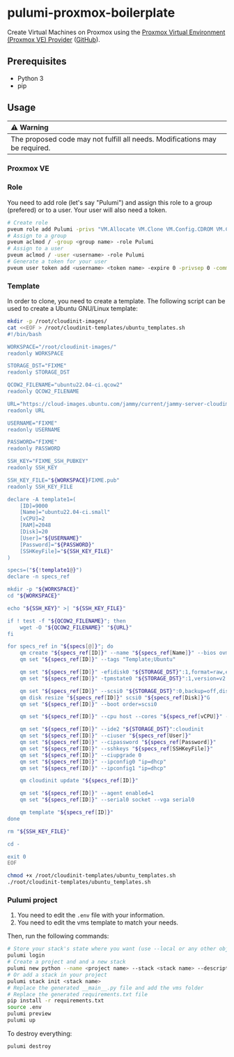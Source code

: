 # pulumi-proxmox-boilerplate

Create Virtual Machines on Proxmox using the [Proxmox Virtual Environment (Proxmox VE) Provider](https://www.pulumi.com/registry/packages/proxmoxve/) ([GitHub](https://github.com/muhlba91/pulumi-proxmoxve)).

## Prerequisites

- Python 3
- pip

## Usage

| :warning: Warning |
|:-----------------------------------------------------------|
| The proposed code may not fulfill all needs. Modifications may be required. |

### Proxmox VE

### Role

You need to add role (let's say "Pulumi") and assign this role to a group (prefered) or to a user. Your user will also need a token.

```bash
# Create role
pveum role add Pulumi -privs "VM.Allocate VM.Clone VM.Config.CDROM VM.Config.CPU VM.Config.Cloudinit VM.Config.Disk VM.Config.HWType VM.Config.Memory VM.Config.Network VM.Config.Options VM.Monitor VM.Audit VM.PowerMgmt Datastore.AllocateSpace Datastore.Audit SDN.Use"
# Assign to a group
pveum aclmod / -group <group name> -role Pulumi
# Assign to a user
pveum aclmod / -user <username> -role Pulumi
# Generate a token for your user
pveum user token add <username> <token name> -expire 0 -privsep 0 -comment "<comment>"
```

### Template

In order to clone, you need to create a template. The following script can be used to create a Ubuntu GNU/Linux template:

```bash
mkdir -p /root/cloudinit-images/
cat <<EOF > /root/cloudinit-templates/ubuntu_templates.sh
#!/bin/bash

WORKSPACE="/root/cloudinit-images/"
readonly WORKSPACE

STORAGE_DST="FIXME"
readonly STORAGE_DST

QCOW2_FILENAME="ubuntu22.04-ci.qcow2"
readonly QCOW2_FILENAME

URL="https://cloud-images.ubuntu.com/jammy/current/jammy-server-cloudimg-amd64.img"
readonly URL

USERNAME="FIXME"
readonly USERNAME

PASSWORD="FIXME"
readonly PASSWORD

SSH_KEY="FIXME_SSH_PUBKEY"
readonly SSH_KEY

SSH_KEY_FILE="${WORKSPACE}FIXME.pub"
readonly SSH_KEY_FILE

declare -A template1=(
	[ID]=9000
	[Name]="ubuntu22.04-ci.small"
	[vCPU]=2
	[RAM]=2048
	[Disk]=20
	[User]="${USERNAME}"
	[Password]="${PASSWORD}"
	[SSHKeyFile]="${SSH_KEY_FILE}"
)

specs=("${!template1@}")
declare -n specs_ref

mkdir -p "${WORKSPACE}"
cd "${WORKSPACE}"

echo "${SSH_KEY}" >| "${SSH_KEY_FILE}"

if ! test -f "${QCOW2_FILENAME}"; then
	wget -O "${QCOW2_FILENAME}" "${URL}"
fi

for specs_ref in "${specs[@]}"; do
	qm create "${specs_ref[ID]}" --name "${specs_ref[Name]}" --bios ovmf --net0 virtio,bridge=vmbr0,firewall=0 --net1 virtio,bridge=vmbr0,firewall=0 --scsihw virtio-scsi-pci --onboot 1 --machine q35
	qm set "${specs_ref[ID]}" --tags "Template;Ubuntu"

	qm set "${specs_ref[ID]}" -efidisk0 "${STORAGE_DST}":1,format=raw,efitype=4m,pre-enrolled-keys=1
	qm set "${specs_ref[ID]}" -tpmstate0 "${STORAGE_DST}":1,version=v2.0

	qm set "${specs_ref[ID]}" --scsi0 "${STORAGE_DST}":0,backup=off,discard=on,ssd=1,format=qcow2,import-from="${WORKSPACE}${QCOW2_FILENAME}"
	qm disk resize "${specs_ref[ID]}" scsi0 "${specs_ref[Disk]}"G
	qm set "${specs_ref[ID]}" --boot order=scsi0

	qm set "${specs_ref[ID]}" --cpu host --cores "${specs_ref[vCPU]}" --memory "${specs_ref[RAM]}"

	qm set "${specs_ref[ID]}" --ide2 "${STORAGE_DST}":cloudinit
	qm set "${specs_ref[ID]}" --ciuser "${specs_ref[User]}"
	qm set "${specs_ref[ID]}" --cipassword "${specs_ref[Password]}"
	qm set "${specs_ref[ID]}" --sshkeys "${specs_ref[SSHKeyFile]}"
	qm set "${specs_ref[ID]}" --ciupgrade 0
	qm set "${specs_ref[ID]}" --ipconfig0 "ip=dhcp"
	qm set "${specs_ref[ID]}" --ipconfig1 "ip=dhcp"

	qm cloudinit update "${specs_ref[ID]}"

	qm set "${specs_ref[ID]}" --agent enabled=1
	qm set "${specs_ref[ID]}" --serial0 socket --vga serial0

	qm template "${specs_ref[ID]}"
done

rm "${SSH_KEY_FILE}"

cd -

exit 0
EOF

chmod +x /root/cloudinit-templates/ubuntu_templates.sh
./root/cloudinit-templates/ubuntu_templates.sh
```

### Pulumi project

1. You need to edit the `.env` file with your information.
2. You need to edit the vms template to match your needs.

Then, run the following commands:

```bash
# Store your stack's state where you want (use --local or any other object storage backends (s3://, gs://, azblob://)) (default: Pulumi Cloud backend)
pulumi login
# Create a project and and a new stack
pulumi new python --name <project name> --stack <stack name> --description "<description>" --force
# Or add a stack in your project
pulumi stack init <stack name>
# Replace the generated __main__.py file and add the vms folder
# Replace the generated requirements.txt file
pip install -r requirements.txt
source .env
pulumi preview
pulumi up
```

To destroy everything:

```bash
pulumi destroy
```
